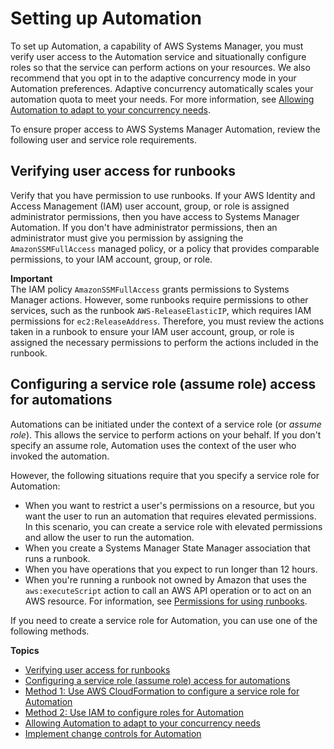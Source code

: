 # Setting up Automation<a name="automation-setup"></a>

To set up Automation, a capability of AWS Systems Manager, you must verify user access to the Automation service and situationally configure roles so that the service can perform actions on your resources\. We also recommend that you opt in to the adaptive concurrency mode in your Automation preferences\. Adaptive concurrency automatically scales your automation quota to meet your needs\. For more information, see [Allowing Automation to adapt to your concurrency needs](adaptive-concurrency.md)\.

To ensure proper access to AWS Systems Manager Automation, review the following user and service role requirements\.

## Verifying user access for runbooks<a name="automation-setup-user-access"></a>

Verify that you have permission to use runbooks\. If your AWS Identity and Access Management \(IAM\) user account, group, or role is assigned administrator permissions, then you have access to Systems Manager Automation\. If you don't have administrator permissions, then an administrator must give you permission by assigning the `AmazonSSMFullAccess` managed policy, or a policy that provides comparable permissions, to your IAM account, group, or role\.

**Important**  
The IAM policy `AmazonSSMFullAccess` grants permissions to Systems Manager actions\. However, some runbooks require permissions to other services, such as the runbook `AWS-ReleaseElasticIP`, which requires IAM permissions for `ec2:ReleaseAddress`\. Therefore, you must review the actions taken in a runbook to ensure your IAM user account, group, or role is assigned the necessary permissions to perform the actions included in the runbook\.

## Configuring a service role \(assume role\) access for automations<a name="automation-setup-configure-role"></a>

Automations can be initiated under the context of a service role \(or *assume role*\)\. This allows the service to perform actions on your behalf\. If you don't specify an assume role, Automation uses the context of the user who invoked the automation\.

However, the following situations require that you specify a service role for Automation:
+ When you want to restrict a user's permissions on a resource, but you want the user to run an automation that requires elevated permissions\. In this scenario, you can create a service role with elevated permissions and allow the user to run the automation\.
+ When you create a Systems Manager State Manager association that runs a runbook\.
+ When you have operations that you expect to run longer than 12 hours\.
+ When you're running a runbook not owned by Amazon that uses the `aws:executeScript` action to call an AWS API operation or to act on an AWS resource\. For information, see [Permissions for using runbooks](automation-document-script-considerations.md#script-permissions)\.

If you need to create a service role for Automation, you can use one of the following methods\.

**Topics**
+ [Verifying user access for runbooks](#automation-setup-user-access)
+ [Configuring a service role \(assume role\) access for automations](#automation-setup-configure-role)
+ [Method 1: Use AWS CloudFormation to configure a service role for Automation](automation-setup-cloudformation.md)
+ [Method 2: Use IAM to configure roles for Automation](automation-setup-iam.md)
+ [Allowing Automation to adapt to your concurrency needs](adaptive-concurrency.md)
+ [Implement change controls for Automation](automation-change-calendar-integration.md)
